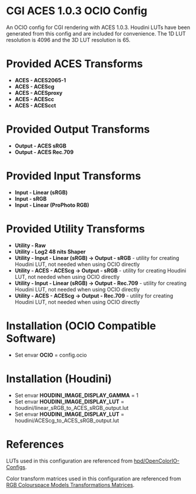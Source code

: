 # CGI ACES 1.0.3 OCIO Config
An OCIO config for CGI rendering with ACES 1.0.3. Houdini LUTs have been generated from this config and are included for convenience. The 1D LUT resolution is 4096 and the 3D LUT resolution is 65.

# Provided ACES Transforms
* **ACES - ACES2065-1**
* **ACES - ACEScg**
* **ACES - ACESproxy**
* **ACES - ACEScc**
* **ACES - ACEScct**

# Provided Output Transforms
* **Output - ACES sRGB**
* **Output - ACES Rec.709**

# Provided Input Transforms
* **Input - Linear (sRGB)**
* **Input - sRGB**
* **Input - Linear (ProPhoto RGB)**

# Provided Utility Transforms
* **Utility - Raw**
* **Utility - Log2 48 nits Shaper**
* **Utility - Input - Linear (sRGB) -> Output - sRGB** - utility for creating Houdini LUT, not needed when using OCIO directly
* **Utility - ACES - ACEScg -> Output - sRGB** - utility for creating Houdini LUT, not needed when using OCIO directly
* **Utility - Input - Linear (sRGB) -> Output - Rec.709** - utility for creating Houdini LUT, not needed when using OCIO directly
* **Utility - ACES - ACEScg -> Output - Rec.709** - utility for creating Houdini LUT, not needed when using OCIO directly

# Installation (OCIO Compatible Software)
* Set envar **OCIO** = config.ocio

# Installation (Houdini)
* Set envar **HOUDINI_IMAGE_DISPLAY_GAMMA** = 1
* Set envar **HOUDINI_IMAGE_DISPLAY_LUT** = houdini/linear_sRGB_to_ACES_sRGB_output.lut
* Set envar **HOUDINI_IMAGE_DISPLAY_LUT** = houdini/ACEScg_to_ACES_sRGB_output.lut

# References
LUTs used in this configuration are referenced from [hpd/OpenColorIO-Configs](https://github.com/hpd/OpenColorIO-Configs.git).

Color transform matrices used in this configuration are referenced from [RGB Colourspace Models Transformations Matrices](http://colour-science.org/cgi-bin/rgb_colourspace_models_transformation_matrices.cgi).
